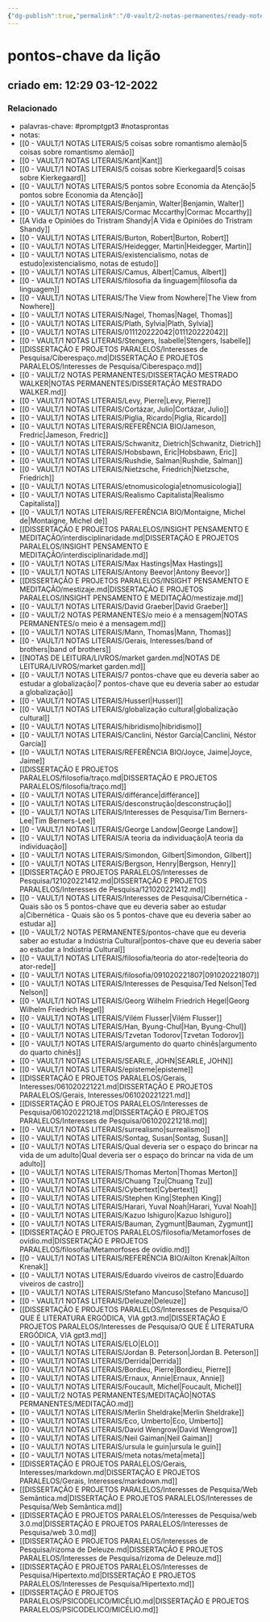 ```yaml
---
{"dg-publish":true,"permalink":"/0-vault/2-notas-permanentes/ready-notes/","tags":["permanente","promptgpt3","notasprontas"],"dgHomeLink":true,"dgShowLocalGraph":true,"dgShowFileTree":true,"dgEnableSearch":true}
---
```


# pontos-chave da lição
## criado em: 12:29 03-12-2022

### Relacionado
- palavras-chave: #promptgpt3 #notasprontas 
- notas: 
- [[0 - VAULT/1 NOTAS LITERAIS/5 coisas sobre romantismo alemão\|5 coisas sobre romantismo alemão]]
- [[0 - VAULT/1 NOTAS LITERAIS/Kant\|Kant]]
- [[0 - VAULT/1 NOTAS LITERAIS/5 coisas sobre Kierkegaard\|5 coisas sobre Kierkegaard]]
- [[0 - VAULT/1 NOTAS LITERAIS/5 pontos sobre Economia da Atenção\|5 pontos sobre Economia da Atenção]]
- [[0 - VAULT/1 NOTAS LITERAIS/Benjamin, Walter\|Benjamin, Walter]]
- [[0 - VAULT/1 NOTAS LITERAIS/Cormac Mccarthy\|Cormac Mccarthy]]
- [[A Vida e Opiniões do Tristram Shandy\|A Vida e Opiniões do Tristram Shandy]]
- [[0 - VAULT/1 NOTAS LITERAIS/Burton, Robert\|Burton, Robert]]
- [[0 - VAULT/1 NOTAS LITERAIS/Heidegger, Martin\|Heidegger, Martin]]
- [[0 - VAULT/1 NOTAS LITERAIS/existencialismo, notas de estudo\|existencialismo, notas de estudo]]
- [[0 - VAULT/1 NOTAS LITERAIS/Camus, Albert\|Camus, Albert]]
- [[0 - VAULT/1 NOTAS LITERAIS/filosofia da linguagem\|filosofia da linguagem]]
- [[0 - VAULT/1 NOTAS LITERAIS/The View from Nowhere\|The View from Nowhere]]
- [[0 - VAULT/1 NOTAS LITERAIS/Nagel, Thomas\|Nagel, Thomas]]
- [[0 - VAULT/1 NOTAS LITERAIS/Plath, Sylvia\|Plath, Sylvia]]
- [[0 - VAULT/1 NOTAS LITERAIS/011120222042\|011120222042]]
- [[0 - VAULT/1 NOTAS LITERAIS/Stengers, Isabelle\|Stengers, Isabelle]]
- [[DISSERTAÇÃO E PROJETOS PARALELOS/Interesses de Pesquisa/Ciberespaço.md\|DISSERTAÇÃO E PROJETOS PARALELOS/Interesses de Pesquisa/Ciberespaço.md]]
- [[0 - VAULT/2 NOTAS PERMANENTES/DISSERTAÇÃO MESTRADO WALKER\|NOTAS PERMANENTES/DISSERTAÇÃO MESTRADO WALKER.md]]
- [[0 - VAULT/1 NOTAS LITERAIS/Levy, Pierre\|Levy, Pierre]]
- [[0 - VAULT/1 NOTAS LITERAIS/Cortázar, Julio\|Cortázar, Julio]]
- [[0 - VAULT/1 NOTAS LITERAIS/Piglia, Ricardo\|Piglia, Ricardo]]
- [[0 - VAULT/1 NOTAS LITERAIS/REFERÊNCIA BIO/Jameson, Fredric\|Jameson, Fredric]]
- [[0 - VAULT/1 NOTAS LITERAIS/Schwanitz, Dietrich\|Schwanitz, Dietrich]]
- [[0 - VAULT/1 NOTAS LITERAIS/Hobsbawn, Eric\|Hobsbawn, Eric]]
- [[0 - VAULT/1 NOTAS LITERAIS/Rushdie, Salman\|Rushdie, Salman]]
- [[0 - VAULT/1 NOTAS LITERAIS/Nietzsche, Friedrich\|Nietzsche, Friedrich]]
- [[0 - VAULT/1 NOTAS LITERAIS/etnomusicologia\|etnomusicologia]]
- [[0 - VAULT/1 NOTAS LITERAIS/Realismo Capitalista\|Realismo Capitalista]]
- [[0 - VAULT/1 NOTAS LITERAIS/REFERÊNCIA BIO/Montaigne, Michel de\|Montaigne, Michel de]]
- [[DISSERTAÇÃO E PROJETOS PARALELOS/INSIGHT PENSAMENTO E MEDITAÇÃO/interdisciplinaridade.md\|DISSERTAÇÃO E PROJETOS PARALELOS/INSIGHT PENSAMENTO E MEDITAÇÃO/interdisciplinaridade.md]]
- [[0 - VAULT/1 NOTAS LITERAIS/Max Hastings\|Max Hastings]]
- [[0 - VAULT/1 NOTAS LITERAIS/Antony Beevor\|Antony Beevor]]
- [[DISSERTAÇÃO E PROJETOS PARALELOS/INSIGHT PENSAMENTO E MEDITAÇÃO/mestizaje.md\|DISSERTAÇÃO E PROJETOS PARALELOS/INSIGHT PENSAMENTO E MEDITAÇÃO/mestizaje.md]]
- [[0 - VAULT/1 NOTAS LITERAIS/David Graeber\|David Graeber]]
- [[0 - VAULT/2 NOTAS PERMANENTES/o meio é a mensagem\|NOTAS PERMANENTES/o meio é a mensagem.md]]
- [[0 - VAULT/1 NOTAS LITERAIS/Mann, Thomas\|Mann, Thomas]]
- [[0 - VAULT/1 NOTAS LITERAIS/Gerais, Interesses/band of brothers\|band of brothers]]
- [[NOTAS DE LEITURA/LIVROS/market garden.md\|NOTAS DE LEITURA/LIVROS/market garden.md]]
- [[0 - VAULT/1 NOTAS LITERAIS/7 pontos-chave que eu deveria saber ao estudar a globalização\|7 pontos-chave que eu deveria saber ao estudar a globalização]]
- [[0 - VAULT/1 NOTAS LITERAIS/Husserl\|Husserl]]
- [[0 - VAULT/1 NOTAS LITERAIS/globalização cultural\|globalização cultural]]
- [[0 - VAULT/1 NOTAS LITERAIS/hibridismo\|hibridismo]]
- [[0 - VAULT/1 NOTAS LITERAIS/Canclini, Néstor García\|Canclini, Néstor García]]
- [[0 - VAULT/1 NOTAS LITERAIS/REFERÊNCIA BIO/Joyce, Jaime\|Joyce, Jaime]]
- [[DISSERTAÇÃO E PROJETOS PARALELOS/filosofia/traço.md\|DISSERTAÇÃO E PROJETOS PARALELOS/filosofia/traço.md]]
- [[0 - VAULT/1 NOTAS LITERAIS/différance\|différance]]
- [[0 - VAULT/1 NOTAS LITERAIS/desconstrução\|desconstrução]]
- [[0 - VAULT/1 NOTAS LITERAIS/Interesses de Pesquisa/Tim Berners-Lee\|Tim Berners-Lee]]
- [[0 - VAULT/1 NOTAS LITERAIS/George Landow\|George Landow]]
- [[0 - VAULT/1 NOTAS LITERAIS/A teoria da individuação\|A teoria da individuação]]
- [[0 - VAULT/1 NOTAS LITERAIS/Simondon, Gilbert\|Simondon, Gilbert]]
- [[0 - VAULT/1 NOTAS LITERAIS/Bergson, Henry\|Bergson, Henry]]
- [[DISSERTAÇÃO E PROJETOS PARALELOS/Interesses de Pesquisa/121020221412.md\|DISSERTAÇÃO E PROJETOS PARALELOS/Interesses de Pesquisa/121020221412.md]]
- [[0 - VAULT/1 NOTAS LITERAIS/Interesses de Pesquisa/Cibernética -  Quais são os 5 pontos-chave que eu deveria saber ao estudar a\|Cibernética -  Quais são os 5 pontos-chave que eu deveria saber ao estudar a]]
- [[0 - VAULT/2 NOTAS PERMANENTES/pontos-chave que eu deveria saber ao estudar a Indústria Cultural\|pontos-chave que eu deveria saber ao estudar a Indústria Cultural]]
- [[0 - VAULT/1 NOTAS LITERAIS/filosofia/teoria do ator-rede\|teoria do ator-rede]]
- [[0 - VAULT/1 NOTAS LITERAIS/filosofia/091020221807\|091020221807]]
- [[0 - VAULT/1 NOTAS LITERAIS/Interesses de Pesquisa/Ted Nelson\|Ted Nelson]]
- [[0 - VAULT/1 NOTAS LITERAIS/Georg Wilhelm Friedrich Hegel\|Georg Wilhelm Friedrich Hegel]]
- [[0 - VAULT/1 NOTAS LITERAIS/Vilém Flusser\|Vilém Flusser]]
- [[0 - VAULT/1 NOTAS LITERAIS/Han, Byung-Chul\|Han, Byung-Chul]]
- [[0 - VAULT/1 NOTAS LITERAIS/Tzvetan Todorov\|Tzvetan Todorov]]
- [[0 - VAULT/1 NOTAS LITERAIS/argumento do quarto chinês\|argumento do quarto chinês]]
- [[0 - VAULT/1 NOTAS LITERAIS/SEARLE, JOHN\|SEARLE, JOHN]]
- [[0 - VAULT/1 NOTAS LITERAIS/episteme\|episteme]]
- [[DISSERTAÇÃO E PROJETOS PARALELOS/Gerais, Interesses/061020221221.md\|DISSERTAÇÃO E PROJETOS PARALELOS/Gerais, Interesses/061020221221.md]]
- [[DISSERTAÇÃO E PROJETOS PARALELOS/Interesses de Pesquisa/061020221218.md\|DISSERTAÇÃO E PROJETOS PARALELOS/Interesses de Pesquisa/061020221218.md]]
- [[0 - VAULT/1 NOTAS LITERAIS/surrealismo\|surrealismo]]
- [[0 - VAULT/1 NOTAS LITERAIS/Sontag, Susan\|Sontag, Susan]]
- [[0 - VAULT/1 NOTAS LITERAIS/Qual deveria ser o espaço do brincar na vida de um adulto\|Qual deveria ser o espaço do brincar na vida de um adulto]]
- [[0 - VAULT/1 NOTAS LITERAIS/Thomas Merton\|Thomas Merton]]
- [[0 - VAULT/1 NOTAS LITERAIS/Chuang Tzu\|Chuang Tzu]]
- [[0 - VAULT/1 NOTAS LITERAIS/Cybertext\|Cybertext]]
- [[0 - VAULT/1 NOTAS LITERAIS/Stephen King\|Stephen King]]
- [[0 - VAULT/1 NOTAS LITERAIS/Harari, Yuval Noah\|Harari, Yuval Noah]]
- [[0 - VAULT/1 NOTAS LITERAIS/Kazuo Ishiguro\|Kazuo Ishiguro]]
- [[0 - VAULT/1 NOTAS LITERAIS/Bauman, Zygmunt\|Bauman, Zygmunt]]
- [[DISSERTAÇÃO E PROJETOS PARALELOS/filosofia/Metamorfoses de ovídio.md\|DISSERTAÇÃO E PROJETOS PARALELOS/filosofia/Metamorfoses de ovídio.md]]
- [[0 - VAULT/1 NOTAS LITERAIS/REFERÊNCIA BIO/Ailton Krenak\|Ailton Krenak]]
- [[0 - VAULT/1 NOTAS LITERAIS/Eduardo viveiros de castro\|Eduardo viveiros de castro]]
- [[0 - VAULT/1 NOTAS LITERAIS/Stefano Mancuso\|Stefano Mancuso]]
- [[0 - VAULT/1 NOTAS LITERAIS/Deleuze\|Deleuze]]
- [[DISSERTAÇÃO E PROJETOS PARALELOS/Interesses de Pesquisa/O QUE É LITERATURA ERGÓDICA, VIA gpt3.md\|DISSERTAÇÃO E PROJETOS PARALELOS/Interesses de Pesquisa/O QUE É LITERATURA ERGÓDICA, VIA gpt3.md]]
- [[0 - VAULT/1 NOTAS LITERAIS/ELO\|ELO]]
- [[0 - VAULT/1 NOTAS LITERAIS/Jordan B. Peterson\|Jordan B. Peterson]]
- [[0 - VAULT/1 NOTAS LITERAIS/Derrida\|Derrida]]
- [[0 - VAULT/1 NOTAS LITERAIS/Bordieu, Pierre\|Bordieu, Pierre]]
- [[0 - VAULT/1 NOTAS LITERAIS/Ernaux, Annie\|Ernaux, Annie]]
- [[0 - VAULT/1 NOTAS LITERAIS/Foucault, Michel\|Foucault, Michel]]
- [[0 - VAULT/2 NOTAS PERMANENTES/MEDITAÇÃO\|NOTAS PERMANENTES/MEDITAÇÃO.md]]
- [[0 - VAULT/1 NOTAS LITERAIS/Merlin Sheldrake\|Merlin Sheldrake]]
- [[0 - VAULT/1 NOTAS LITERAIS/Eco, Umberto\|Eco, Umberto]]
- [[0 - VAULT/1 NOTAS LITERAIS/David Wengrow\|David Wengrow]]
- [[0 - VAULT/1 NOTAS LITERAIS/Neil Gaiman\|Neil Gaiman]]
- [[0 - VAULT/1 NOTAS LITERAIS/ursula le guin\|ursula le guin]]
- [[0 - VAULT/1 NOTAS LITERAIS/meta notas/meta\|meta]]
- [[DISSERTAÇÃO E PROJETOS PARALELOS/Gerais, Interesses/markdown.md\|DISSERTAÇÃO E PROJETOS PARALELOS/Gerais, Interesses/markdown.md]]
- [[DISSERTAÇÃO E PROJETOS PARALELOS/Interesses de Pesquisa/Web Semântica.md\|DISSERTAÇÃO E PROJETOS PARALELOS/Interesses de Pesquisa/Web Semântica.md]]
- [[DISSERTAÇÃO E PROJETOS PARALELOS/Interesses de Pesquisa/web 3.0.md\|DISSERTAÇÃO E PROJETOS PARALELOS/Interesses de Pesquisa/web 3.0.md]]
- [[DISSERTAÇÃO E PROJETOS PARALELOS/Interesses de Pesquisa/rizoma de Deleuze.md\|DISSERTAÇÃO E PROJETOS PARALELOS/Interesses de Pesquisa/rizoma de Deleuze.md]]
- [[DISSERTAÇÃO E PROJETOS PARALELOS/Interesses de Pesquisa/Hipertexto.md\|DISSERTAÇÃO E PROJETOS PARALELOS/Interesses de Pesquisa/Hipertexto.md]]
- [[DISSERTAÇÃO E PROJETOS PARALELOS/PSICODELICO/MICÉLIO.md\|DISSERTAÇÃO E PROJETOS PARALELOS/PSICODELICO/MICÉLIO.md]]